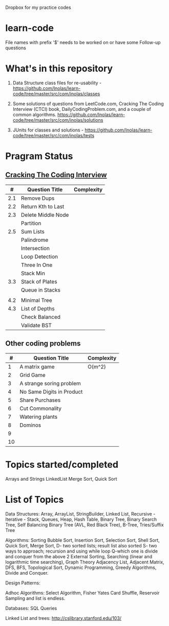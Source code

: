 Dropbox for my practice codes

# learn-code
File names with prefix '$' needs to be worked on or have some Follow-up questions

# What's in this repository
1) Data Structure class files for re-usability -
https://github.com/Inolas/learn-code/tree/master/src/com/inolas/classes

2) Some solutions of questions from LeetCode.com, Cracking The Coding Interview (CTCI) book, DailyCodingProblem.com, and a couple of common algorithms.
https://github.com/Inolas/learn-code/tree/master/src/com/inolas/solutions

3) JUnits for classes and solutions -
https://github.com/Inolas/learn-code/tree/master/src/com/inolas/tests

# Pragram Status
## [Cracking The Coding Interview](http://www.crackingthecodinginterview.com/ "CTCI")

|#|Question Title|Complexity|
|---|-----------|--|
|2.1|Remove Dups||
|2.2|Return Kth to Last||
|2.3|Delete Middle Node||
||Partition||
|2.5|Sum Lists||
||Palindrome||
||Intersection||
||Loop Detection||
||Three In One| |
||Stack Min||
|3.3|Stack of Plates||
||Queue in Stacks||
||||
|4.2|Minimal Tree||
|4.3|List of Depths||
||Check Balanced||
||Validate BST||

## Other coding problems

|#|Question Title|Complexity|
|---|-----------|--|
|1|A matrix game|O(m^2)|
|2|Grid Game||
|3|A strange soring problem ||
|4|No Same Digits in Product||
|5|Share Purchases||
|6|Cut Commonality||
|7|Watering plants||
|8|Dominos||
|9|||
|10|||



# Topics started/completed

Arrays and Strings
LinkedList
Merge Sort, Quick Sort


# List of Topics
Data Structures:
Array,
ArrayList,
StringBuilder,
Linked List,            Recursive -   Iterative -
Stack,
Queues,
Heap,
Hash Table,
Binary Tree,
Binary Search Tree,
Self Balancing Binary Tree (AVL, Red Black Tree),
B-Tree,
Tries/Suffix Tree


Algorithms:
Sorting
Bubble Sort,
Insertion Sort,
Selection Sort,
Shell Sort,
Quick Sort,
Merge Sort,
D- two sorted lists; result list also sorted
S- two ways to approach; recursion and using while loop
Q-which one is divide and conquer from the above 2
External Sorting,
Searching (linear and logarithmic time searching),
Graph Theory
Adjacency List,
Adjacent Matrix,
DFS,
BFS,
Topological Sort,
Dynamic Programming,
Greedy Algorithms,
Divide and Conquer.

Design Patterns:


Adhoc Algorithms:
Select Algorithm,
Fisher Yates Card Shuffle,
Reservoir Sampling and list is endless.


Databases:
SQL Queries





Linked List and trees: http://cslibrary.stanford.edu/103/
